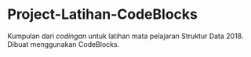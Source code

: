 # Project-Latihan-CodeBlocks

Kumpulan dari _codingan_ untuk latihan mata pelajaran Struktur Data 2018. Dibuat menggunakan CodeBlocks.
